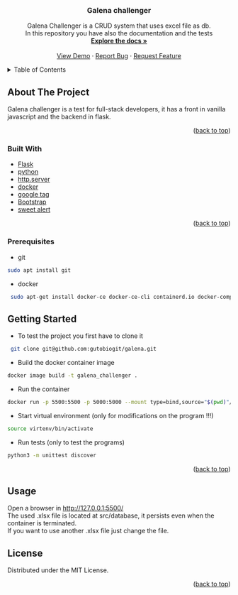 <div id="top"></div>


<br />


<h3 align="center">Galena challenger</h3>

  <p align="center">
    Galena Challenger is a CRUD system that uses excel file as db.
  </br>
    In this repository you have also the documentation and the tests
    <br />
    <a href="https://github.com/gutobiogit/galena/tree/main/docs"><strong>Explore the docs »</strong></a>
    <br />
    <br />
    <a href="https://github.com/gutobiogit/galena">View Demo</a>
    ·
    <a href="https://github.com/gutobiogit/galena/issues">Report Bug</a>
    ·
    <a href="https://github.com/gutobiogit/galena/issues">Request Feature</a>
  </p>
</div>



<!-- TABLE OF CONTENTS -->
<details>
  <summary>Table of Contents</summary>
  <ol>
    <li>
      <a href="#about-the-project">About The Project</a>
      <ul>
        <li><a href="#built-with">Built With</a></li>
      </ul>
    </li>
    <li>
      <a href="#getting-started">Getting Started</a>
      <ul>
        <li><a href="#prerequisites">Prerequisites</a></li>
        <li><a href="#installation">Installation</a></li>
      </ul>
    </li>
    <li><a href="#usage">Usage</a></li>
    <li><a href="#license">License</a></li>
  </ol>
</details>



<!-- ABOUT THE PROJECT -->
## About The Project

Galena challenger is a test for full-stack developers, it has a front in vanilla javascript and the
backend in flask.

<p align="right">(<a href="#top">back to top</a>)</p>



### Built With

* [Flask](https://flask.palletsprojects.com/en/2.1.x/)
* [python](https://www.python.org/)
* [http.server](https://docs.python.org/3/library/http.server.html/)
* [docker](https://www.docker.com/)
* [google tag](https://tagmanager.google.com/)
* [Bootstrap](https://getbootstrap.com/)
* [sweet alert](https://sweetalert.js.org/guides/)

<p align="right">(<a href="#top">back to top</a>)</p>

### Prerequisites

* git
```sh
sudo apt install git
```

* docker
```sh
 sudo apt-get install docker-ce docker-ce-cli containerd.io docker-compose-plugin
```


<!-- GETTING STARTED -->
## Getting Started

* To test the project you first have to clone it
```sh
 git clone git@github.com:gutobiogit/galena.git
```

* Build the docker container image
```sh
docker image build -t galena_challenger .
```

* Run the container
```sh
docker run -p 5500:5500 -p 5000:5000 --mount type=bind,source="$(pwd)"/src/database,target=/app/src/database/ galena_challenger
```

* Start virtual environment (only for modifications on the program !!!)
```sh
source virtenv/bin/activate
```
* Run tests (only to test the programs)
```sh
python3 -m unittest discover
```


<p align="right">(<a href="#top">back to top</a>)</p>



<!-- USAGE EXAMPLES -->
## Usage

Open a browser in http://127.0.0.1:5500/
<br>
The used .xlsx file is located at src/database, it persists even when the container is terminated.
<br>
If you want to use another .xlsx file just change the file.
<!-- LICENSE -->
## License

Distributed under the MIT License.

<p align="right">(<a href="#top">back to top</a>)</p>
